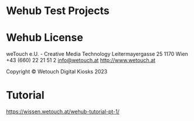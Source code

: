# Wehub Test Projects


# Wehub License

weTouch e.U. - Creative Media Technology
Leitermayergasse 25
1170 Wien
+43 (660) 22 21 51 2
info@wetouch.at
http://www.wetouch.at

Copyright © Wetouch Digital Kiosks 2023

# Tutorial
https://wissen.wetouch.at/wehub-tutorial-pt-1/
